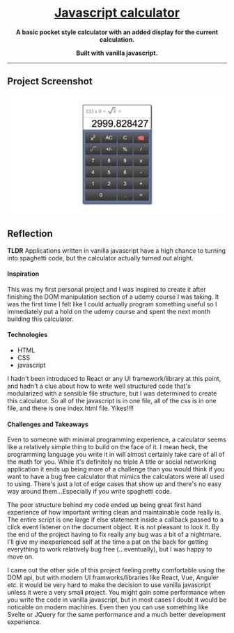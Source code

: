<a href="https://perry-olsson.github.io/javascript-calculator/" target="_blank"><h1 align="center">Javascript calculator</h1></a>

<p align="center"><b>A basic pocket style calculator with an added display for the current calculation.</b></p>

<p align="center"><b>Built with vanilla javascript.</b></p>

---

## Project Screenshot

<img src="./images/Screen Shot 2021-05-17 at 8.07.32 PM.png"/>

## Reflection

**TLDR**
Applications written in vanilla javascript have a high chance to turning into spaghetti code, but the calculator actually turned out alright.

#### Inspiration

This was my first personal project and I was inspired to create it after finishing the DOM manipulation section of a udemy course I was taking. It was the first time I felt like I could actually program something useful so I immediately put a hold on the udemy course and spent the next month building this calculator.

#### Technologies

- HTML
- CSS
- javascript

I hadn't been introduced to React or any UI framework/library at this point, and hadn't a clue about how to write well structured code that's modularized with a sensible file structure, but I was determined to create this calculator. So all of the javascript is in one file, all of the css is in one file, and there is one index.html file. Yikes!!!!

#### Challenges and Takeaways

Even to someone with minimal programming experience, a calculator seems like a relatively simple thing to build on the face of it. I mean heck, the programming language you write it in will almost certainly take care of all of the math for you. While it's definitely no triple A title or social networking application it ends up being more of a challenge than you would think if you want to have a bug free calculator that mimics the calculators were all used to using. There's just a lot of edge cases that show up and there's no easy way around them...Especially if you write spaghetti code.

The poor structure behind my code ended up being great first hand experience of how important writing clean and maintainable code really is. The entire script is one large if else statement inside a callback passed to a click event listener on the document object. It is not pleasant to look it. By the end of the project having to fix really any bug was a bit of a nightmare. I'll give my inexperienced self at the time a pat on the back for getting everything to work relatively bug free (...eventually), but I was happy to move on.

I came out the other side of this project feeling pretty comfortable using the DOM api, but with modern UI framworks/libraries like React, Vue, Anguler etc. it would be very hard to make the decision to use vanilla javascript unless it were a very small project. You might gain some performance when you write the code in vanilla javascript, but in most cases I doubt it would be noticable on modern machines. Even then you can use something like Svelte or JQuery for the same performance and a much better development experience.
